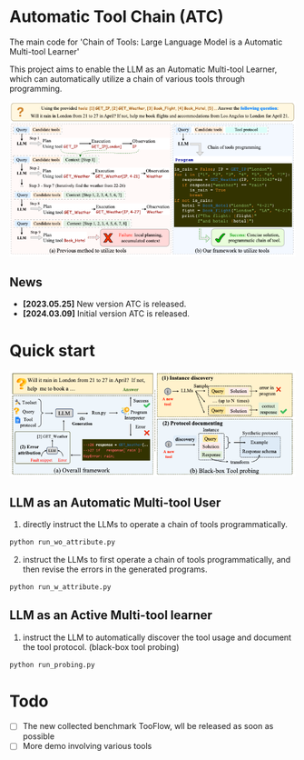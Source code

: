# Automatic Tool Chain (ATC)
The main code for 'Chain of Tools: Large Language Model is a Automatic Multi-tool Learner'

This project aims to enable the LLM as an Automatic Multi-tool Learner, which can automatically utilize a chain of various tools through programming.

![Comparison with previous tool learning framework](./asset/intro.png)
## News
- **[2023.05.25]** New version ATC is released.
- **[2024.03.09]** Initial version ATC is released.


# Quick start
![Comparison with previous tool learning framework](./asset/method.png)

## LLM as an Automatic Multi-tool User
1. directly instruct the LLMs to operate a chain of tools programmatically.
```txt
python run_wo_attribute.py
```

2. instruct the LLMs to first operate a chain of tools programmatically, and then revise the errors in the generated programs.
```txt
python run_w_attribute.py
```

## LLM as an Active Multi-tool learner
1. instruct the LLM to automatically discover the tool usage and document the tool protocol. (black-box tool probing)
```txt
python run_probing.py
```

# Todo
- [ ] The new collected benchmark TooFlow, wll be released as soon as possible
- [ ] More demo involving various tools
